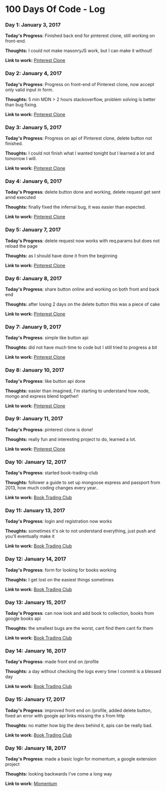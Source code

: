 # 100 Days Of Code - Log

### Day 1: January 3, 2017

**Today's Progress**: Finished back end for pinterest clone, still working on front-end.

**Thoughts:** I could not make masonryJS work, but I can make it without!

**Link to work:** [Pinterest Clone](https://github.com/Kornil/pinterest-clone)

### Day 2: January 4, 2017

**Today's Progress**: Progress on front-end of Pinterest clone, now accept only valid input in form.

**Thoughts:** 5 min MDN > 2 hours stackoverflow, problem solving is better than bug fixing.

**Link to work:** [Pinterest Clone](https://github.com/Kornil/pinterest-clone)

### Day 3: January 5, 2017

**Today's Progress**: Progress on api of Pinterest clone, delete button not finished.

**Thoughts:** I could not finish what I wanted tonight but I learned a lot and tomorrow I will.

**Link to work:** [Pinterest Clone](https://github.com/Kornil/pinterest-clone)

### Day 4: January 6, 2017

**Today's Progress**: delete button done and working, delete request get sent annd executed

**Thoughts:** finally fixed the infernal bug, it was easier than expected.

**Link to work:** [Pinterest Clone](https://github.com/Kornil/pinterest-clone)

### Day 5: January 7, 2017

**Today's Progress**: delete request now works with req.params but does not reload the page

**Thoughts:** as I should have done it from the beginning

**Link to work:** [Pinterest Clone](https://github.com/Kornil/pinterest-clone)

### Day 6: January 8, 2017

**Today's Progress**: share button online and working on both front and back end

**Thoughts:** after losing 2 days on the delete button this was a piece of cake

**Link to work:** [Pinterest Clone](https://github.com/Kornil/pinterest-clone)

### Day 7: January 9, 2017

**Today's Progress**: simple like button api

**Thoughts:** did not have much time to code but I still tried to progress a bit

**Link to work:** [Pinterest Clone](https://github.com/Kornil/pinterest-clone)

### Day 8: January 10, 2017

**Today's Progress**: like button api done

**Thoughts:** easier than imagined, I'm starting to understand how node, mongo and express blend together!

**Link to work:** [Pinterest Clone](https://github.com/Kornil/pinterest-clone)

### Day 9: January 11, 2017

**Today's Progress**: pinterest clone is done!

**Thoughts:** really fun and interesting project to do, learned a lot.

**Link to work:** [Pinterest Clone](https://github.com/Kornil/pinterest-clone)

### Day 10: January 12, 2017

**Today's Progress**: started book-trading-club

**Thoughts:** follower a guide to set up mongoose express and passport from 2013, how much coding changes every year..

**Link to work:** [Book Trading Club](https://github.com/Kornil/book-trading-club)

### Day 11: January 13, 2017

**Today's Progress**: login and registration now works

**Thoughts:** sometimes it's ok to not understand everything, just push and you'll eventually make it

**Link to work:** [Book Trading Club](https://github.com/Kornil/book-trading-club)

### Day 12: January 14, 2017

**Today's Progress**: form for looking for books working

**Thoughts:** I get lost on the easiest things sometimes

**Link to work:** [Book Trading Club](https://github.com/Kornil/book-trading-club)

### Day 13: January 15, 2017

**Today's Progress**: can now look and add book to collection, books from google books api

**Thoughts:** the smallest bugs are the worst, cant find them cant fix them

**Link to work:** [Book Trading Club](https://github.com/Kornil/book-trading-club)

### Day 14: January 16, 2017

**Today's Progress**: made front end on /profile

**Thoughts:** a day without checking the logs every time I commit is a blessed day

**Link to work:** [Book Trading Club](https://github.com/Kornil/book-trading-club)

### Day 15: January 17, 2017

**Today's Progress**: improved front end on /profile, added delete button, fixed an error with google api links missing the s from http

**Thoughts:** no matter how big the devs behind it, apis can be really bad.

**Link to work:** [Book Trading Club](https://github.com/Kornil/book-trading-club)

### Day 16: January 18, 2017

**Today's Progress**: made a basic login for momentum, a google extension project

**Thoughts:** looking backwards I've come a long way

**Link to work:** [Momentum](https://github.com/EuKats/momentum-clone)
